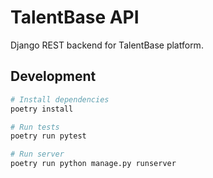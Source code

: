 # TalentBase API

Django REST backend for TalentBase platform.

## Development

```bash
# Install dependencies
poetry install

# Run tests
poetry run pytest

# Run server
poetry run python manage.py runserver
```
